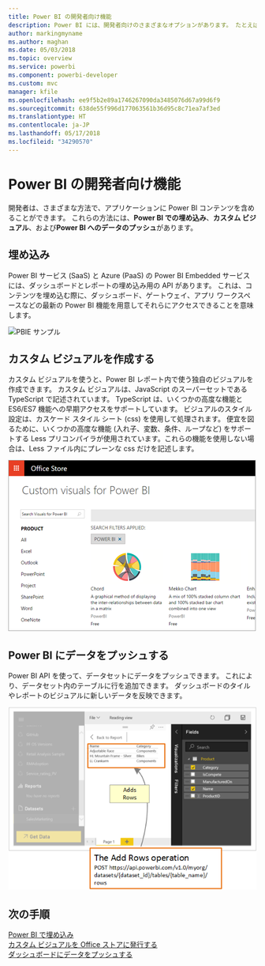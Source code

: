 ```yaml
---
title: Power BI の開発者向け機能
description: Power BI には、開発者向けのさまざまなオプションがあります。 たとえば、埋め込み、カスタム ビジュアル、ストリーミング データセットなどです。
author: markingmyname
ms.author: maghan
ms.date: 05/03/2018
ms.topic: overview
ms.service: powerbi
ms.component: powerbi-developer
ms.custom: mvc
manager: kfile
ms.openlocfilehash: ee9f5b2e89a1746267090da3485076d67a99d6f9
ms.sourcegitcommit: 638de55f996d177063561b36d95c8c71ea7af3ed
ms.translationtype: HT
ms.contentlocale: ja-JP
ms.lasthandoff: 05/17/2018
ms.locfileid: "34290570"
---
```

# <a name="what-can-developers-do-with-power-bi"></a>Power BI の開発者向け機能

開発者は、さまざまな方法で、アプリケーションに Power BI コンテンツを含めることができます。 これらの方法には、**Power BI での埋め込み**、**カスタム ビジュアル**、および**Power BI へのデータのプッシュ**があります。

## <a name="embedding"></a>埋め込み
Power BI サービス (SaaS) と Azure (PaaS) の Power BI Embedded サービスには、ダッシュボードとレポートの埋め込み用の API があります。 これは、コンテンツを埋め込む際に、ダッシュボード、ゲートウェイ、アプリ ワークスペースなどの最新の Power BI 機能を用意してそれらにアクセスできることを意味します。

![PBIE サンプル](media/what-can-you-do/what-can-you-do-01.png)

## <a name="develop-custom-visuals"></a>カスタム ビジュアルを作成する
カスタム ビジュアルを使うと、Power BI レポート内で使う独自のビジュアルを作成できます。 カスタム ビジュアルは、JavaScript のスーパーセットである TypeScript で記述されています。 TypeScript は、いくつかの高度な機能と ES6/ES7 機能への早期アクセスをサポートしています。 ビジュアルのスタイル設定は、カスケード スタイル シート (css) を使用して処理されます。 便宜を図るために、いくつかの高度な機能 (入れ子、変数、条件、ループなど) をサポートする Less プリコンパイラが使用されています。これらの機能を使用しない場合は、Less ファイル内にプレーンな css だけを記述します。

![CV サンプル](media/what-can-you-do/powerbi-custom-visual-store.png)

## <a name="push-data-into-power-bi"></a>Power BI にデータをプッシュする
Power BI API を使って、データセットにデータをプッシュできます。 これにより、データセット内のテーブルに行を追加できます。 ダッシュボードのタイルやレポートのビジュアルに新しいデータを反映できます。

![サンプル データ をプッシュする](media/what-can-you-do/powerbi-push-data.png)

## <a name="next-steps"></a>次の手順
[Power BI で埋め込み](embedding.md)  
[カスタム ビジュアルを Office ストアに発行する](office-store.md)  
[ダッシュボードにデータをプッシュする](walkthrough-push-data.md)
